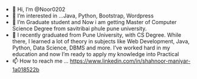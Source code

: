 - 👋 Hi, I’m @Noor0202
- 👀 I’m interested in ...Java, Python, Bootstrap, Wordpress
- 🌱 I’m Graduate student and Now i am getting Master of Computer Science Degree from savitribai phule pune university.
- 💞️ I recently graduated from Pune University, with CS Degree. While there, I learned a lot of theory in subjects like Web Development, Java, Python, Data Science, DBMS and more. I’ve worked hard in my education and now I’m ready to apply my knowledge into Practical
- 📫 How to reach me ... https://www.linkedin.com/in/shahnoor-maniyar-1a018522b
<!---
Noor0202/Noor0202 is a ✨ special ✨ repository because its `README.md` (this file) appears on your GitHub profile.
You can click the Preview link to take a look at your changes.
--->
